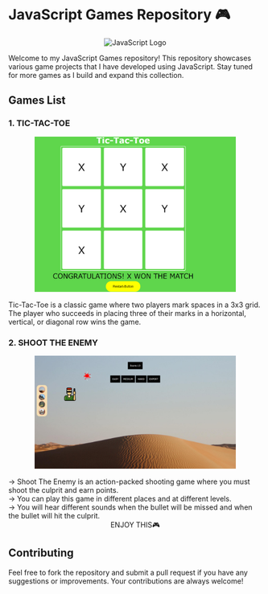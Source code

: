 # JavaScript Games Repository 🎮

<p align="center">
  <img src="https://upload.wikimedia.org/wikipedia/commons/thumb/6/6a/JavaScript-logo.png/900px-JavaScript-logo.png" alt="JavaScript Logo" width="200">
</p>

Welcome to my JavaScript Games repository! This repository showcases various game projects that I have developed using JavaScript. Stay tuned for more games as I build and expand this collection.

## Games List

### 1. TIC-TAC-TOE
<p align="center">
  <img src="https://github.com/abhishek02122002/Games-with-JS-/blob/main/tic-tac-toe/Screenshot%202024-06-05%20205050.png" alt="Tic-Tac-Toe Screenshot" width="400">
</p>
Tic-Tac-Toe is a classic game where two players mark spaces in a 3x3 grid. The player who succeeds in placing three of their marks in a horizontal, vertical, or diagonal row wins the game.

### 2. SHOOT THE ENEMY
<p align="center">
  <img src="https://github.com/abhishek02122002/Games-with-JS-/blob/main/shoot-the-enemy/Screenshot%20(464).png" alt="Shoot The Enemy Screenshot" width="400">
</p>
-> Shoot The Enemy is an action-packed shooting game where you must shoot the culprit and earn points.
<br>
-> You can play this game in different places and at different levels.
<br>
-> You will hear different sounds when the bullet will be missed and when the bullet will hit the culprit.<br>
<center>ENJOY THIS🎮</center>



## Contributing
Feel free to fork the repository and submit a pull request if you have any suggestions or improvements. Your contributions are always welcome!
